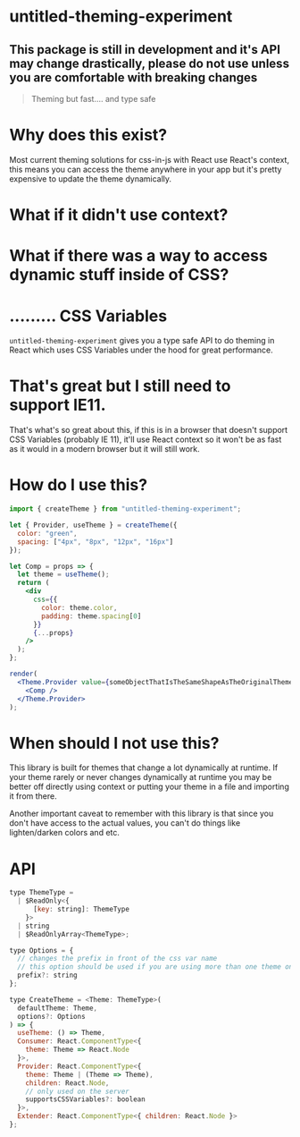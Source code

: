 # untitled-theming-experiment

## This package is still in development and it's API may change drastically, please do not use unless you are comfortable with breaking changes

> Theming but fast.... and type safe

# Why does this exist?

Most current theming solutions for css-in-js with React use React's context, this means you can access the theme anywhere in your app but it's pretty expensive to update the theme dynamically.

# What if it didn't use context?

# What if there was a way to access dynamic stuff inside of CSS?

# ......... CSS Variables

`untitled-theming-experiment` gives you a type safe API to do theming in React which uses CSS Variables under the hood for great performance.

# That's great but I still need to support IE11.

That's what's so great about this, if this is in a browser that doesn't support CSS Variables (probably IE 11), it'll use React context so it won't be as fast as it would in a modern browser but it will still work.

# How do I use this?

```jsx
import { createTheme } from "untitled-theming-experiment";

let { Provider, useTheme } = createTheme({
  color: "green",
  spacing: ["4px", "8px", "12px", "16px"]
});

let Comp = props => {
  let theme = useTheme();
  return (
    <div
      css={{
        color: theme.color,
        padding: theme.spacing[0]
      }}
      {...props}
    />
  );
};

render(
  <Theme.Provider value={someObjectThatIsTheSameShapeAsTheOriginalTheme}>
    <Comp />
  </Theme.Provider>
);
```

# When should I not use this?

This library is built for themes that change a lot dynamically at runtime. If your theme rarely or never changes dynamically at runtime you may be better off directly using context or putting your theme in a file and importing it from there.

Another important caveat to remember with this library is that since you don't have access to the actual values, you can't do things like lighten/darken colors and etc.

# API

```jsx
type ThemeType =
  | $ReadOnly<{
      [key: string]: ThemeType
    }>
  | string
  | $ReadOnlyArray<ThemeType>;

type Options = {
  // changes the prefix in front of the css var name
  // this option should be used if you are using more than one theme on a page.
  prefix?: string
};

type CreateTheme = <Theme: ThemeType>(
  defaultTheme: Theme,
  options?: Options
) => {
  useTheme: () => Theme,
  Consumer: React.ComponentType<{
    theme: Theme => React.Node
  }>,
  Provider: React.ComponentType<{
    theme: Theme | (Theme => Theme),
    children: React.Node,
    // only used on the server
    supportsCSSVariables?: boolean
  }>,
  Extender: React.ComponentType<{ children: React.Node }>
};
```
